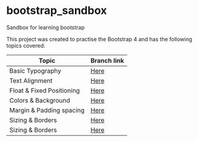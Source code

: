 # bootstrap_sandbox
Sandbox for learning bootstrap

This project was created to practise the Bootstrap 4 and has the following topics covered:

| Topic | Branch link |
|-------| -----------|
|Basic Typography| [Here](https://github.com/kirankrishna/bootstrap_sandbox/tree/Basic-Typography) |
|Text Alignment| [Here](https://github.com/kirankrishna/bootstrap_sandbox/tree/Text-Alignment)|
|Float & Fixed Positioning| [Here](https://github.com/kirankrishna/bootstrap_sandbox/tree/Positioning)|
|Colors & Background| [Here](https://github.com/kirankrishna/bootstrap_sandbox/tree/Colors&Backgrounds)|
|Margin & Padding spacing| [Here](https://github.com/kirankrishna/bootstrap_sandbox/tree/Spacing)|
|Sizing & Borders| [Here](https://github.com/kirankrishna/bootstrap_sandbox/tree/Sizing&Borders)|
|Sizing & Borders| [Here](https://github.com/kirankrishna/bootstrap_sandbox/tree/Breakpoints)|


